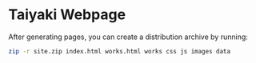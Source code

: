 # Taiyaki Webpage

After generating pages, you can create a distribution archive by running:

```bash
zip -r site.zip index.html works.html works css js images data
```

